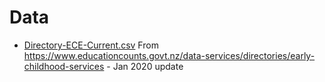 # Data

- [Directory-ECE-Current.csv](https://www.educationcounts.govt.nz/__data/assets/file/0010/62569/Directory-ECE-Current.csv)
  From https://www.educationcounts.govt.nz/data-services/directories/early-childhood-services - Jan
  2020 update



